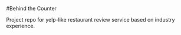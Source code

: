 #Behind the Counter

Project repo for yelp-like restaurant review service based on industry experience. 
